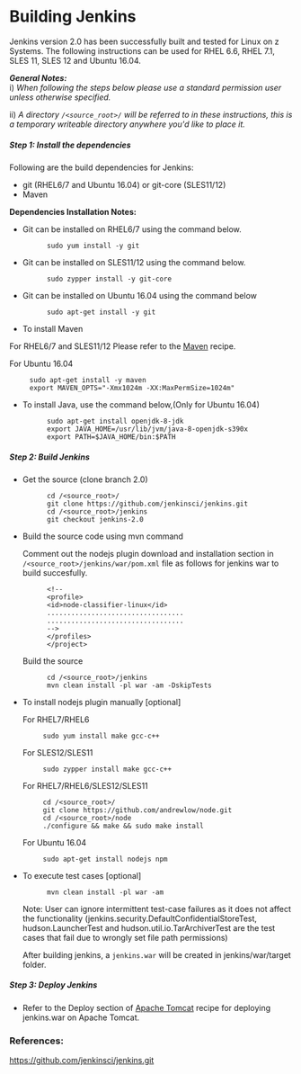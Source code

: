 <!---PACKAGE:Jenkins--->
<!---DISTRO:SLES 12:2.0--->
<!---DISTRO:SLES 11:2.0--->
<!---DISTRO:RHEL 7.1:2.0--->
<!---DISTRO:RHEL 6.6:2.0--->
<!---DISTRO:Ubuntu 16.x:2.0--->

# Building Jenkins

Jenkins version 2.0 has been successfully built and tested for Linux on z Systems. The following instructions can be used for RHEL 6.6, RHEL 7.1, SLES 11, SLES 12 and Ubuntu 16.04.

_**General Notes:**_  
i) _When following the steps below please use a standard permission user unless otherwise specified._

ii) _A directory `/<source_root>/` will be referred to in these instructions, this is a temporary writeable directory anywhere you'd like to place it._

##### Step 1: Install the dependencies
Following are the build dependencies for Jenkins:

* git (RHEL6/7 and Ubuntu 16.04) or git-core (SLES11/12)
* Maven 

**Dependencies Installation Notes:**   
* Git can be installed on RHEL6/7 using the command below.
     
            sudo yum install -y git

* Git can be installed on SLES11/12 using the command below.

            sudo zypper install -y git-core

* Git can be installed on Ubuntu 16.04 using the command below
 
            sudo apt-get install -y git
            
* To install Maven
 
 For RHEL6/7 and SLES11/12
          Please refer to the [Maven](https://github.com/linux-on-ibm-z/docs/wiki/Building-Maven) recipe.
 
 For Ubuntu 16.04
	  
         sudo apt-get install -y maven
		 export MAVEN_OPTS="-Xmx1024m -XX:MaxPermSize=1024m"	  
		  
* To install Java, use the command below,(Only for Ubuntu 16.04)

            sudo apt-get install openjdk-8-jdk
 			export JAVA_HOME=/usr/lib/jvm/java-8-openjdk-s390x
			export PATH=$JAVA_HOME/bin:$PATH

##### Step 2: Build Jenkins
* Get the source (clone branch 2.0)  

			cd /<source_root>/
		    git clone https://github.com/jenkinsci/jenkins.git
			cd /<source_root>/jenkins
			git checkout jenkins-2.0
			
* Build the source code using mvn command
	
			
			
   Comment out the nodejs plugin download and installation section in `/<source_root>/jenkins/war/pom.xml` file  as follows for jenkins war to build succesfully.
			
			
				
			<!--
			<profile>
			<id>node-classifier-linux</id>
			..................................
			..................................
			-->
			</profiles>
			</project>
   
   
   Build the source
	
			cd /<source_root>/jenkins
			mvn clean install -pl war -am -DskipTests 
			
*  To install nodejs plugin manually [optional]
	
	For RHEL7/RHEL6
	
			sudo yum install make gcc-c++
			
	For SLES12/SLES11
	
			sudo zypper install make gcc-c++
	
	For RHEL7/RHEL6/SLES12/SLES11
	
			cd /<source_root>/ 
			git clone https://github.com/andrewlow/node.git
			cd /<source_root>/node 
			./configure && make && sudo make install
	
	For Ubuntu 16.04
	
			sudo apt-get install nodejs npm
			
* To execute test cases [optional]

			mvn clean install -pl war -am
	
	Note: User can ignore intermittent test-case failures as it does not affect the functionality (jenkins.security.DefaultConfidentialStoreTest, hudson.LauncherTest and hudson.util.io.TarArchiverTest are the test cases that fail due to wrongly set file path permissions)
	
	After building jenkins, a ``jenkins.war`` will be created in jenkins/war/target folder.
   	
##### Step 3: Deploy Jenkins 

* Refer to the Deploy section of [Apache Tomcat](https://github.com/linux-on-ibm-z/docs/wiki/Building-Apache-Tomcat) recipe for deploying jenkins.war on Apache Tomcat.

    
### References:
https://github.com/jenkinsci/jenkins.git
